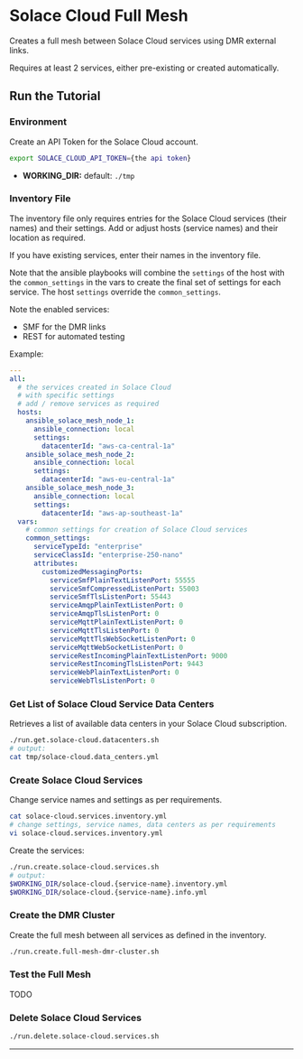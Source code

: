 # Solace Cloud Full Mesh

Creates a full mesh between Solace Cloud services using DMR external links.

Requires at least 2 services, either pre-existing or created automatically.


## Run the Tutorial

### Environment
Create an API Token for the Solace Cloud account.

````bash
export SOLACE_CLOUD_API_TOKEN={the api token}
````

* **WORKING_DIR:** default: `./tmp`

### Inventory File

The inventory file only requires entries for the Solace Cloud services (their names) and their settings.
Add or adjust hosts (service names) and their location as required.

If you have existing services, enter their names in the inventory file.

Note that the ansible playbooks will combine the `settings` of the host with the `common_settings` in the vars to create the final set of settings for each service. The host `settings` override the `common_settings`.

Note the enabled services:
- SMF for the DMR links
- REST for automated testing

Example:
````yaml
---
all:
  # the services created in Solace Cloud
  # with specific settings
  # add / remove services as required
  hosts:
    ansible_solace_mesh_node_1:
      ansible_connection: local
      settings:
        datacenterId: "aws-ca-central-1a"
    ansible_solace_mesh_node_2:
      ansible_connection: local
      settings:
        datacenterId: "aws-eu-central-1a"
    ansible_solace_mesh_node_3:
      ansible_connection: local
      settings:
        datacenterId: "aws-ap-southeast-1a"
  vars:
    # common settings for creation of Solace Cloud services
    common_settings:
      serviceTypeId: "enterprise"
      serviceClassId: "enterprise-250-nano"
      attributes:
        customizedMessagingPorts:
          serviceSmfPlainTextListenPort: 55555
          serviceSmfCompressedListenPort: 55003
          serviceSmfTlsListenPort: 55443
          serviceAmqpPlainTextListenPort: 0
          serviceAmqpTlsListenPort: 0
          serviceMqttPlainTextListenPort: 0
          serviceMqttTlsListenPort: 0
          serviceMqttTlsWebSocketListenPort: 0
          serviceMqttWebSocketListenPort: 0
          serviceRestIncomingPlainTextListenPort: 9000
          serviceRestIncomingTlsListenPort: 9443
          serviceWebPlainTextListenPort: 0
          serviceWebTlsListenPort: 0
````

### Get List of Solace Cloud Service Data Centers

Retrieves a list of available data centers in your Solace Cloud subscription.

````bash
./run.get.solace-cloud.datacenters.sh
# output:
cat tmp/solace-cloud.data_centers.yml
````

### Create Solace Cloud Services

Change service names and settings as per requirements.
````bash
cat solace-cloud.services.inventory.yml
# change settings, service names, data centers as per requirements
vi solace-cloud.services.inventory.yml
````

Create the services:
````bash
./run.create.solace-cloud.services.sh
# output:
$WORKING_DIR/solace-cloud.{service-name}.inventory.yml
$WORKING_DIR/solace-cloud.{service-name}.info.yml
````

### Create the DMR Cluster

Create the full mesh between all services as defined in the inventory.

````bash
./run.create.full-mesh-dmr-cluster.sh
````

### Test the Full Mesh

TODO

### Delete Solace Cloud Services

````bash
./run.delete.solace-cloud.services.sh
````

---

